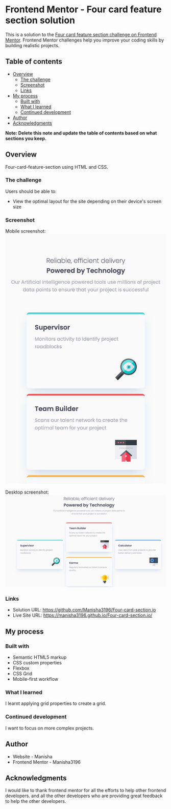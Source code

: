 # Frontend Mentor - Four card feature section solution

This is a solution to the [Four card feature section challenge on Frontend Mentor](https://www.frontendmentor.io/challenges/four-card-feature-section-weK1eFYK). Frontend Mentor challenges help you improve your coding skills by building realistic projects.

## Table of contents

- [Overview](#overview)
  - [The challenge](#the-challenge)
  - [Screenshot](#screenshot)
  - [Links](#links)
- [My process](#my-process)
  - [Built with](#built-with)
  - [What I learned](#what-i-learned)
  - [Continued development](#continued-development)
- [Author](#author)
- [Acknowledgments](#acknowledgments)

**Note: Delete this note and update the table of contents based on what sections you keep.**

## Overview

Four-card-feature-section using HTML and CSS.

### The challenge

Users should be able to:

- View the optimal layout for the site depending on their device's screen size

### Screenshot

Mobile screenshot:
![alt text](<Screenshot Mobile Frontend Mentor Four card feature section.png>)

Desktop screenshot:
![alt text](<Screenshot Frontend Mentor Four card feature section.png>)

### Links

- Solution URL: https://github.com/Manisha3196/Four-card-section.io
- Live Site URL: https://manisha3196.github.io/Four-card-section.io/

## My process

### Built with

- Semantic HTML5 markup
- CSS custom properties
- Flexbox
- CSS Grid
- Mobile-first workflow

### What I learned

I learnt applying grid properties to create a grid.

### Continued development

I want to focus on more complex projects.

## Author

- Website - Manisha
- Frontend Mentor - Manisha3196

## Acknowledgments

I would like to thank frontend mentor for all the efforts to help other frontend developers. and all the other developers who are providing great feedback to help the other developers.
